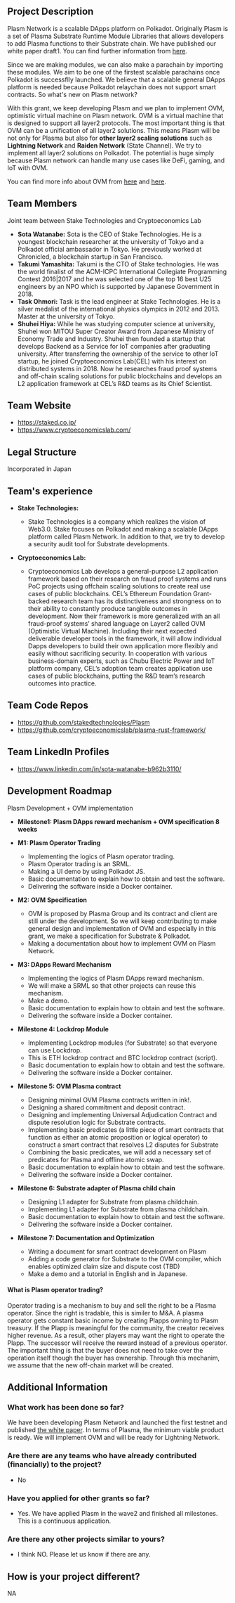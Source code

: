 ## Project Description

Plasm Network is a scalable DApps platform on Polkadot. Originally Plasm is a set of Plasma Substrate Runtime Module Libraries that allows developers to add Plasma functions to their Substrate chain. We have published our white paper draft1. You can find further information from [here](https://github.com/stakedtechnologies/plasmdocs/blob/master/wp/en.pdf).

Since we are making modules, we can also make a parachain by importing these modules. We aim to be one of the firstest scalable parachains once Polkadot is successflly launched. We believe that a scalable general DApps platform is needed because Polkadot relaychain does not support smart contracts. So what's new on Plasm network?  

With this grant, we keep developing Plasm and we plan to implement OVM, optimistic virtual machine on Plasm network. OVM is a virtual machine that is designed to support all layer2 protocols. The most important thing is that OVM can be a unification of all layer2 solutions. This means Plasm will be not only for Plasma but also for **other layer2 scaling solutions** such as **Lightning Network** and **Raiden Network** (State Channel). We try to implement all layer2 solutions on Polkadot. The potential is huge simply because Plasm network can handle many use cases like DeFi, gaming, and IoT with OVM. 

You can find more info about OVM from [here](https://medium.com/staked-technologies/the-scalable-dapps-platform-on-polkadot-b31fbe1b786b) and [here](https://medium.com/plasma-group/introducing-the-ovm-db253287af50).

## Team Members

Joint team between Stake Technologies and Cryptoeconomics Lab

* **Sota Watanabe:** Sota is the CEO of Stake Technologies. He is a youngest blockchain researcher at the university of Tokyo and a Polkadot official ambassador in Tokyo. He previously worked at Chronicled, a blockchain startup in San Francisco.
* **Takumi Yamashita:** Takumi is the CTO of Stake technologies. He was the world finalist of the ACM-ICPC International Collegiate Programming Contest 2016|2017 and he was selected one of the top 16 best U25 engineers by an NPO which is supported by Japanese Government in 2018.
* **Task Ohmori:** Task is the lead engineer at Stake Technologies. He is a silver medalist of the international physics olympics in 2012 and 2013. Master at the university of Tokyo. 
* **Shuhei Hiya:** While he was studying computer science at university, Shuhei won MITOU Super Creator Award from Japanese Ministry of Economy Trade and Industry.  Shuhei then founded a startup that develops Backend as a Service for IoT companies after graduating university. After transferring the ownership of the service to other IoT startup, he joined Cryptoeconomics Lab(CEL) with his interest on distributed systems in 2018.  Now he researches fraud proof systems and off-chain scaling solutions for public blockchains and develops an L2 application framework at CEL’s R&D teams as its Chief Scientist.

## Team Website

* https://staked.co.jp/ 
* https://www.cryptoeconomicslab.com/

## Legal Structure

Incorporated in Japan

## Team's experience

* **Stake Technologies:**
    * Stake Technologies is a company which realizes the vision of Web3.0. Stake focuses on Polkadot and making a scalable DApps platform called Plasm Network. In addition to that, we try to develop a security audit tool for Substrate developments. 

* **Cryptoeconomics Lab:**
    * Cryptoeconomics Lab develops a general-purpose L2 application framework based on their research on fraud proof systems and runs PoC projects using offchain scaling solutions to create real use cases of public blockchains. CEL’s Ethereum Foundation Grant-backed research team has its distinctiveness and strongness on to their ability to constantly produce tangible outcomes in development. Now their framework is more generalized with an all fraud-proof systems’ shared language on Layer2 called OVM (Optimistic Virtual Machine). Including their next expected deliverable developer tools in the framework, it will allow individual Dapps developers to build their own application more flexibly and easily without sacrificing security. In cooperation with various business-domain experts, such as Chubu Electric Power and IoT platform company, CEL’s adoption team creates application use cases of public blockchains, putting the R&D team’s research outcomes into practice.

## Team Code Repos

* https://github.com/stakedtechnologies/Plasm
* https://github.com/cryptoeconomicslab/plasma-rust-framework/

## Team LinkedIn Profiles

* https://www.linkedin.com/in/sota-watanabe-b962b3110/

## Development Roadmap

Plasm Development + OVM implementation

* **Milestone1: Plasm DApps reward mechanism + OVM specification 8 weeks** 

* **M1: Plasm Operator Trading**
    * Implementing the logics of Plasm operator trading.
    * Plasm Operator trading is an SRML.
    * Making a UI demo by using Polkadot JS.
    * Basic documentation to explain how to obtain and test the software.
    * Delivering the software inside a Docker container.
* **M2: OVM Specification**
    * OVM is proposed by Plasma Group and its contract and client are still under the development. So we will keep contributing to make general design and implementation of OVM and especially in this grant, we make a specification for Substrate & Polkadot.
    * Making a documentation about how to implement OVM on Plasm Network.
* **M3: DApps Reward Mechanism**
    * Implementing the logics of Plasm DApps reward mechanism.
    * We will make a SRML so that other projects can reuse this mechanism.
    * Make a demo.
    * Basic documentation to explain how to obtain and test the software.
    * Delivering the software inside a Docker container.
* **Milestone 4: Lockdrop Module**
    * Implementing Lockdrop modules (for Substrate) so that everyone can use Lockdrop.
    * This is ETH lockdrop contract and BTC lockdrop contract (script).
    * Basic documentation to explain how to obtain and test the software.
    * Delivering the software inside a Docker container.
* **Milestone 5: OVM Plasma contract**
    * Designing minimal OVM Plasma contracts written in ink!.
    * Designing a shared commitment and deposit contract.
    * Designing and implementing Universal Adjudication Contract and dispute resolution logic for Substrate contracts.
    * Implementing basic predicates (a little piece of smart contracts that function as either an atomic proposition or logical operator) to construct a smart contract that resolves L2 disputes for Substrate
    * Combining the basic predicates, we will add a necessary set of predicates for Plasma and offline atomic swap.
    * Basic documentation to explain how to obtain and test the software.
    * Delivering the software inside a Docker container.
* **Milestone 6: Substrate adapter of Plasma child chain**
    * Designing L1 adapter for Substrate from plasma childchain.
    * Implementing L1 adapter for Substrate from plasma childchain.
    * Basic documentation to explain how to obtain and test the software.
    * Delivering the software inside a Docker container.
* **Milestone 7: Documentation and Optimization**
    * Writing a document for smart contract development on Plasm
    * Adding a code generator for Substrate to the OVM compiler, which enables optimized claim size and dispute cost (TBD)
    * Make a demo and a tutorial in English and in Japanese.

#### What is Plasm operator trading?

Operator trading is a mechanism to buy and sell the right to be a Plasma operator. Since the right is tradable, this is similer to M&A. A plasma operator gets constant basic income by creating Plapps owning to Plasm treasury. If the Plapp is meaningful for the community, the creator receives higher revenue. As a result, other players may want the right to operate the Plapp. The successor will receive the reward instead of a previous operator. The important thing is that the buyer does not need to take over the operation itself though the buyer has ownership. Through this mechanim, we assume that the new off-chain market will be created. 

## Additional Information

### What work has been done so far?

We have been developing Plasm Network and launched the first testnet and published [the white paper](https://github.com/stakedtechnologies/plasmdocs/blob/master/wp/en.pdf). In terms of Plasma, the minimum viable product is ready. We will implement OVM and will be ready for Lightning Network.

### Are there are any teams who have already contributed (financially) to the project?

* No

### Have you applied for other grants so far?

* Yes. We have applied Plasm in the wave2 and finished all milestones. This is a continuous application.

### Are there any other projects similar to yours?

* I think NO. Please let us know if there are any.

## How is your project different?

NA